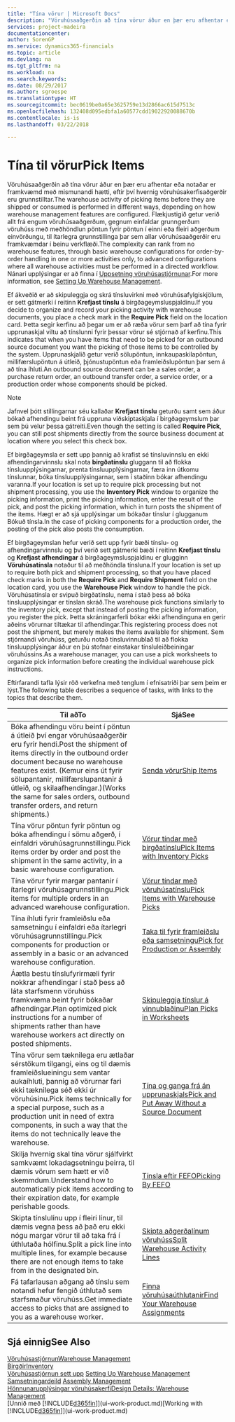 ```yaml
---
title: "Tína vörur | Microsoft Docs"
description: "Vöruhúsaaðgerðin að tína vörur áður en þær eru afhentar eða notaðar er framkvæmd með mismunandi hætti, eftir því hvernig vöruhúsakerfisaðgerðir eru grunnstilltar. Flækjustig [Uppsetningar](../configure-warehouse-processes.md) getur verið allt frá engum vöruhúsaaðgerðum, gegnum einfaldar grunngerðum vöruhúss með meðhöndlun pöntun fyrir pöntun í einni eða fleiri aðgerðum einvörðungu, til ítarlegra grunnstillinga þar sem allar vöruhúsaaðgerðir eru framkvæmdar í beinu verkflæði."
services: project-madeira
documentationcenter: 
author: SorenGP
ms.service: dynamics365-financials
ms.topic: article
ms.devlang: na
ms.tgt_pltfrm: na
ms.workload: na
ms.search.keywords: 
ms.date: 08/29/2017
ms.author: sgroespe
ms.translationtype: HT
ms.sourcegitcommit: bec0619be0a65e3625759e13d2866ac615d7513c
ms.openlocfilehash: 132408d095edbfa1a60577cdd19022920088670b
ms.contentlocale: is-is
ms.lasthandoff: 03/22/2018

---
```

# <a name="pick-items"></a><span data-ttu-id="db588-104">Tína til vörur</span><span class="sxs-lookup"><span data-stu-id="db588-104">Pick Items</span></span>
<span data-ttu-id="db588-105">Vöruhúsaaðgerðin að tína vörur áður en þær eru afhentar eða notaðar er framkvæmd með mismunandi hætti, eftir því hvernig vöruhúsakerfisaðgerðir eru grunnstilltar.</span><span class="sxs-lookup"><span data-stu-id="db588-105">The warehouse activity of picking items before they are shipped or consumed is performed in different ways, depending on how warehouse management features are configured.</span></span> <span data-ttu-id="db588-106">Flækjustigið getur verið allt frá engum vöruhúsaaðgerðum, gegnum einfaldar grunngerðum vöruhúss með meðhöndlun pöntun fyrir pöntun í einni eða fleiri aðgerðum einvörðungu, til ítarlegra grunnstillinga þar sem allar vöruhúsaaðgerðir eru framkvæmdar í beinu verkflæði.</span><span class="sxs-lookup"><span data-stu-id="db588-106">The complexity can rank from no warehouse features, through basic warehouse configurations for order-by-order handling in one or more activities only, to advanced configurations where all warehouse activities must be performed in a directed workflow.</span></span> <span data-ttu-id="db588-107">Nánari upplýsingar er að finna í [Uppsetning vöruhúsastjórnunar](warehouse-setup-warehouse.md).</span><span class="sxs-lookup"><span data-stu-id="db588-107">For more information, see [Setting Up Warehouse Management](warehouse-setup-warehouse.md).</span></span>

<span data-ttu-id="db588-108">Ef ákveðið er að skipuleggja og skrá tínsluvirkni með vöruhúsafylgiskjölum, er sett gátmerki í reitinn **Krefjast tínslu** á birgðageymsluspjaldinu.</span><span class="sxs-lookup"><span data-stu-id="db588-108">If you decide to organize and record your picking activity with warehouse documents, you place a check mark in the **Require Pick** field on the location card.</span></span> <span data-ttu-id="db588-109">Þetta segir kerfinu að þegar um er að ræða vörur sem þarf að tína fyrir upprunaskjal viltu að tínslunni fyrir þessar vörur sé stjórnað af kerfinu.</span><span class="sxs-lookup"><span data-stu-id="db588-109">This indicates that when you have items that need to be picked for an outbound source document you want the picking of those items to be controlled by the system.</span></span> <span data-ttu-id="db588-110">Upprunaskjalið getur verið sölupöntun, innkaupaskilapöntun, millifærslupöntun á útleið, þjónustupöntun eða framleiðslupöntun þar sem á að tína íhluti.</span><span class="sxs-lookup"><span data-stu-id="db588-110">An outbound source document can be a sales order, a purchase return order, an outbound transfer order, a service order, or a production order whose components should be picked.</span></span>

> [!NOTE]
> <span data-ttu-id="db588-111">Jafnvel þótt stillingarnar séu kallaðar **Krefjast tínslu** geturðu samt sem áður bókað afhendingu beint frá uppruna viðskiptaskjala í birgðageymslum þar sem þú velur þessa gátreiti.</span><span class="sxs-lookup"><span data-stu-id="db588-111">Even though the setting is called **Require Pick**, you can still post shipments directly from the source business document at location where you select this check box.</span></span>

<span data-ttu-id="db588-112">Ef birgðageymsla er sett upp þannig að krafist sé tínsluvinnslu en ekki afhendingarvinnslu skal nota **birgðatínslu** gluggann til að flokka tínsluupplýsingarnar, prenta tínsluupplýsingarnar, færa inn útkomu tínslunnar, bóka tínsluupplýsingarnar, sem í staðinn bókar afhendingu varanna.</span><span class="sxs-lookup"><span data-stu-id="db588-112">If your location is set up to require pick processing but not shipment processing, you use the **Inventory Pick** window to organize the picking information, print the picking information, enter the result of the pick, and post the picking information, which in turn posts the shipment of the items.</span></span> <span data-ttu-id="db588-113">Hægt er að sjá upplýsingar um bókaðar tínslur í glugganum Bókuð tínsla.</span><span class="sxs-lookup"><span data-stu-id="db588-113">In the case of picking components for a production order, the posting of the pick also posts the consumption.</span></span>

<span data-ttu-id="db588-114">Ef birgðageymslan hefur verið sett upp fyrir bæði tínslu- og afhendingarvinnslu og því verið sett gátmerki bæði í reitinn **Krefjast tínslu** og **Krefjast afhendingar** á birgðageymsluspjaldinu er glugginn **Vöruhúsatínsla** notaður til að meðhöndla tínsluna.</span><span class="sxs-lookup"><span data-stu-id="db588-114">If your location is set up to require both pick and shipment processing, so that you have placed check marks in both the **Require Pick** and **Require Shipment** field on the location card, you use the **Warehouse Pick** window to handle the pick.</span></span> <span data-ttu-id="db588-115">Vöruhúsatínsla er svipuð birgðatínslu, nema í stað þess að bóka tínsluupplýsingar er tínslan skráð.</span><span class="sxs-lookup"><span data-stu-id="db588-115">The warehouse pick functions similarly to the inventory pick, except that instead of posting the picking information, you register the pick.</span></span> <span data-ttu-id="db588-116">Þetta skráningarferli bókar ekki afhendinguna en gerir aðeins vörurnar tiltækar til afhendingar.</span><span class="sxs-lookup"><span data-stu-id="db588-116">This registering process does not post the shipment, but merely makes the items available for shipment.</span></span> <span data-ttu-id="db588-117">Sem stjórnandi vöruhúss, geturðu notað tínsluvinnublað til að flokka tínsluupplýsingar áður en þú stofnar einstakar tínsluleiðbeiningar vöruhússins.</span><span class="sxs-lookup"><span data-stu-id="db588-117">As a warehouse manager, you can use a pick worksheets to organize pick information before creating the individual warehouse pick instructions.</span></span>

<span data-ttu-id="db588-118">Eftirfarandi tafla lýsir röð verkefna með tenglum í efnisatriði þar sem þeim er lýst.</span><span class="sxs-lookup"><span data-stu-id="db588-118">The following table describes a sequence of tasks, with links to the topics that describe them.</span></span>   

|<span data-ttu-id="db588-119">**Til að**</span><span class="sxs-lookup"><span data-stu-id="db588-119">**To**</span></span>|<span data-ttu-id="db588-120">**Sjá**</span><span class="sxs-lookup"><span data-stu-id="db588-120">**See**</span></span>|
|------------|-------------|  
|<span data-ttu-id="db588-121">Bóka afhendingu vöru beint í pöntun á útleið því engar vöruhúsaaðgerðir eru fyrir hendi.</span><span class="sxs-lookup"><span data-stu-id="db588-121">Post the shipment of items directly in the outbound order document because no warehouse features exist.</span></span> <span data-ttu-id="db588-122">(Kemur eins út fyrir sölupantanir, millifærslupantanir á útleið, og skilaafhendingar.)</span><span class="sxs-lookup"><span data-stu-id="db588-122">(Works the same for sales orders, outbound transfer orders, and return shipments.)</span></span>|[<span data-ttu-id="db588-123">Senda vörur</span><span class="sxs-lookup"><span data-stu-id="db588-123">Ship Items</span></span>](warehouse-how-ship-items.md)|  
|<span data-ttu-id="db588-124">Tína vörur pöntun fyrir pöntun og bóka afhendingu í sömu aðgerð, í einfaldri vöruhúsagrunnstillingu.</span><span class="sxs-lookup"><span data-stu-id="db588-124">Pick items order by order and post the shipment in the same activity, in a basic warehouse configuration.</span></span>|[<span data-ttu-id="db588-125">Vörur tíndar með birgðatínslu</span><span class="sxs-lookup"><span data-stu-id="db588-125">Pick Items with Inventory Picks</span></span>](warehouse-how-to-pick-items-with-inventory-picks.md)|
|<span data-ttu-id="db588-126">Tína vörur fyrir margar pantanir í ítarlegri vöruhúsagrunnstillingu.</span><span class="sxs-lookup"><span data-stu-id="db588-126">Pick items for multiple orders in an advanced warehouse configuration.</span></span>|[<span data-ttu-id="db588-127">Vörur tíndar með vöruhúsatínslu</span><span class="sxs-lookup"><span data-stu-id="db588-127">Pick Items with Warehouse Picks</span></span>](warehouse-how-to-pick-items-for-warehouse-shipment.md)|  
|<span data-ttu-id="db588-128">Tína íhluti fyrir framleiðslu eða samsetningu í einfaldri eða ítarlegri vöruhúsagrunnstillingu.</span><span class="sxs-lookup"><span data-stu-id="db588-128">Pick components for production or assembly in a basic or an advanced warehouse configuration.</span></span>|[<span data-ttu-id="db588-129">Taka til fyrir framleiðslu eða samsetningu</span><span class="sxs-lookup"><span data-stu-id="db588-129">Pick for Production or Assembly</span></span>](warehouse-how-to-pick-for-production.md)|  
|<span data-ttu-id="db588-130">Áætla bestu tínslufyrirmæli fyrir nokkrar afhendingar í stað þess að láta starfsmenn vöruhúss framkvæma beint fyrir bókaðar afhendingar.</span><span class="sxs-lookup"><span data-stu-id="db588-130">Plan optimized pick instructions for a number of shipments rather than have warehouse workers act directly on posted shipments.</span></span>|[<span data-ttu-id="db588-131">Skipuleggja tínslur á vinnublaðinu</span><span class="sxs-lookup"><span data-stu-id="db588-131">Plan Picks in Worksheets</span></span>](warehouse-how-to-plan-picks-in-worksheets.md)|  
|<span data-ttu-id="db588-132">Tína vörur sem tæknilega eru ætlaðar sérstökum tilgangi, eins og til dæmis framleiðslueiningu sem vantar aukaíhluti, þannig að vörurnar fari ekki tæknilega séð ekki úr vöruhúsinu.</span><span class="sxs-lookup"><span data-stu-id="db588-132">Pick items technically for a special purpose, such as a production unit in need of extra components, in such a way that the items do not technically leave the warehouse.</span></span>|[<span data-ttu-id="db588-133">Tína og ganga frá án upprunaskjals</span><span class="sxs-lookup"><span data-stu-id="db588-133">Pick and Put Away Without a Source Document</span></span>](warehouse-how-to-create-put-aways-from-internal-put-aways.md)|
|<span data-ttu-id="db588-134">Skilja hvernig skal tína vörur sjálfvirkt samkvæmt lokadagsetningu þeirra, til dæmis vörum sem hætt er við skemmdum.</span><span class="sxs-lookup"><span data-stu-id="db588-134">Understand how to automatically pick items according to their expiration date, for example perishable goods.</span></span>|[<span data-ttu-id="db588-135">Tínsla eftir FEFO</span><span class="sxs-lookup"><span data-stu-id="db588-135">Picking By FEFO</span></span>](warehouse-picking-by-fefo.md)|
|<span data-ttu-id="db588-136">Skipta tínslulínu upp í fleiri línur, til dæmis vegna þess að það eru ekki nógu margar vörur til að taka frá í úthlutaða hólfinu.</span><span class="sxs-lookup"><span data-stu-id="db588-136">Split a pick line into multiple lines, for example because there are not enough items to take from in the designated bin.</span></span>|[<span data-ttu-id="db588-137">Skipta aðgerðalínum vöruhúss</span><span class="sxs-lookup"><span data-stu-id="db588-137">Split Warehouse Activity Lines</span></span>](warehouse-how-to-split-warehouse-activity-lines.md)|
|<span data-ttu-id="db588-138">Fá tafarlausan aðgang að tínslu sem notandi hefur fengið úthlutað sem starfsmaður vöruhúss.</span><span class="sxs-lookup"><span data-stu-id="db588-138">Get immediate access to picks that are assigned to you as a warehouse worker.</span></span>|[<span data-ttu-id="db588-139">Finna vöruhúsaúthlutanir</span><span class="sxs-lookup"><span data-stu-id="db588-139">Find Your Warehouse Assignments</span></span>](warehouse-how-to-find-your-warehouse-assignments.md)|  

## <a name="see-also"></a><span data-ttu-id="db588-140">Sjá einnig</span><span class="sxs-lookup"><span data-stu-id="db588-140">See Also</span></span>  
[<span data-ttu-id="db588-141">Vöruhúsastjórnun</span><span class="sxs-lookup"><span data-stu-id="db588-141">Warehouse Management</span></span>](warehouse-manage-warehouse.md)  
[<span data-ttu-id="db588-142">Birgðir</span><span class="sxs-lookup"><span data-stu-id="db588-142">Inventory</span></span>](inventory-manage-inventory.md)  
<span data-ttu-id="db588-143">[Vöruhúsastjórnun sett upp](warehouse-setup-warehouse.md)   </span><span class="sxs-lookup"><span data-stu-id="db588-143">[Setting Up Warehouse Management](warehouse-setup-warehouse.md)   </span></span>  
<span data-ttu-id="db588-144">[Samsetningardeild](assembly-assemble-items.md)  </span><span class="sxs-lookup"><span data-stu-id="db588-144">[Assembly Management](assembly-assemble-items.md)  </span></span>  
[<span data-ttu-id="db588-145">Hönnunarupplýsingar vöruhúsakerfi</span><span class="sxs-lookup"><span data-stu-id="db588-145">Design Details: Warehouse Management</span></span>](design-details-warehouse-management.md)  
<span data-ttu-id="db588-146">[Unnið með [!INCLUDE[d365fin](includes/d365fin_md.md)]](ui-work-product.md)</span><span class="sxs-lookup"><span data-stu-id="db588-146">[Working with [!INCLUDE[d365fin](includes/d365fin_md.md)]](ui-work-product.md)</span></span>

